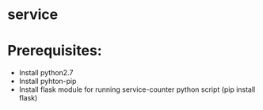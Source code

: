 # service
# Prerequisites: 
* Install python2.7
* Install pyhton-pip
* Install flask module for running service-counter python script (pip install flask)
